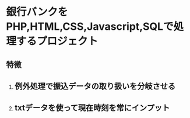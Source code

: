 # 銀行バンクをPHP,HTML,CSS,Javascript,SQLで処理するプロジェクト

## 特徴
1. ## 例外処理で振込データの取り扱いを分岐させる
1. ## txtデータを使って現在時刻を常にインプット

